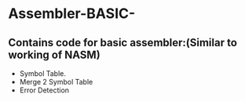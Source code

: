 # Assembler-BASIC-
## Contains code for basic assembler:(Similar to working of NASM)
* Symbol Table.
* Merge 2 Symbol Table
* Error Detection
